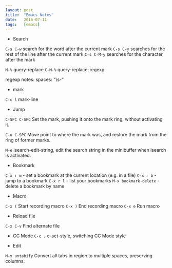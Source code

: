 ```yaml
---
layout: post
title:  "Emacs Notes"
date:   2016-07-11
tags:   [emacs]
---
```


* Search

`C-s C-w` search for the word after the current mark
`C-s C-y` searches for the rest of the line after the current mark 
`C-s C-M-y` searches for the character after the mark

`M-%` query-replace
`C-M-%` query-replace-regexp

regexp notes:
spaces: "\s-"

* mark

`C-c l` mark-line

* Jump

`C-SPC C-SPC`
Set the mark, pushing it onto the mark ring, without activating it.

`C-u C-SPC`
Move point to where the mark was, and restore the mark from the ring of former marks.

`M-e` isearch-edit-string, edit the search string in the minibuffer when isearch is activated.

* Bookmark

`C-x r m` - set a bookmark at the current location (e.g. in a file)
`C-x r b` - jump to a bookmark
`C-x r l` - list your bookmarks
`M-x bookmark-delete` - delete a bookmark by name

* Macro

`C-x (` Start recording macro
`C-x )` End recording macro
`C-x e` Run macro

* Reload file

`C-x C-v` Find alternate file

* CC Mode
`C-c .` c-set-style, switching CC Mode style

* Edit

`M-x untabify` Convert all tabs in region to multiple spaces, preserving columns.
